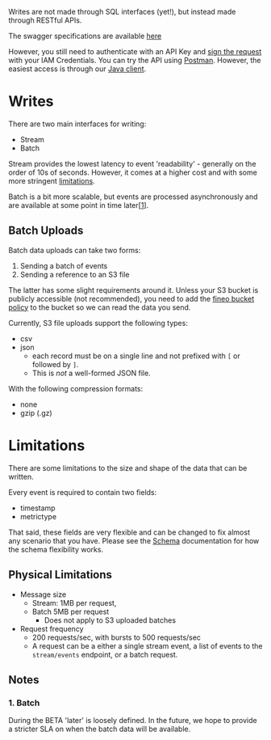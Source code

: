 Writes are not made through SQL interfaces (yet!), but instead made through RESTful APIs.

The swagger specifications are available [here]

However, you still need to authenticate with an API Key and
[sign the request](http://docs.aws.amazon.com/general/latest/gr/signing_aws_api_requests.html) 
with your IAM Credentials. You can try the API using [Postman](https://www.getpostman.com/). 
However, the easiest access is through our [Java client](client/java-client).

# Writes

There are two main interfaces for writing:

  * Stream
  * Batch
  
Stream provides the lowest latency to event 'readability' - generally on the order of 10s of 
seconds. However, it comes at a higher cost and with some more stringent
[limitations](#limitations).

Batch is a bit more scalable, but events are processed asynchronously and are available at some 
point in time later[[1](#1-batch)].

## Batch Uploads

Batch data uploads can take two forms:

 1. Sending a batch of events
 2. Sending a reference to an S3 file

The latter has some slight requirements around it. Unless your S3 bucket is publicly accessible 
(not recommended), you need to add the [fineo bucket policy](batch-upload-bucket-policy.json) to 
the bucket so we can read the data you send.
 
Currently, S3 file uploads support the following types:

  * csv
  * json
    * each record must be on a single line and not prefixed with `[` or followed by `]`. 
    * This is _not_ a well-formed JSON file.

With the following compression formats:

  * none
  * gzip (.gz)

# Limitations

There are some limitations to the size and shape of the data that can be written.
 
Every event is required to contain two fields:

  * timestamp
  * metrictype
  
That said, these fields are very flexible and can be changed to fix almost any scenario that you 
have. Please see the [Schema](Schema) documentation for how the schema flexibility works.
 
## Physical Limitations

  * Message size
    * Stream: 1MB per request, 
    * Batch 5MB per request
        - Does not apply to S3 uploaded batches
  * Request frequency
    * 200 requests/sec, with bursts to 500 requests/sec
    * A request can be a either a single stream event, a list of events to the `stream/events` 
  endpoint, or a batch request.

## Notes

### 1. Batch
During the BETA 'later' is loosely defined. In the future, we hope to provide a stricter SLA 
on when the batch data will be available.

[here]: http://api-docs.fineo.io
